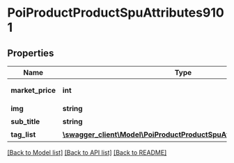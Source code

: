 # PoiProductProductSpuAttributes9101

## Properties
Name | Type | Description | Notes
------------ | ------------- | ------------- | -------------
**market_price** | **int** | 原价 单位：分 | [optional] 
**img** | **string** | 商品图片 | [optional] 
**sub_title** | **string** | 副标题 | [optional] 
**tag_list** | [**\swagger_client\Model\PoiProductProductSpuAttributes9101TagList[]**](PoiProductProductSpuAttributes9101TagList.md) | 团购券标签 | [optional] 

[[Back to Model list]](../README.md#documentation-for-models) [[Back to API list]](../README.md#documentation-for-api-endpoints) [[Back to README]](../README.md)

